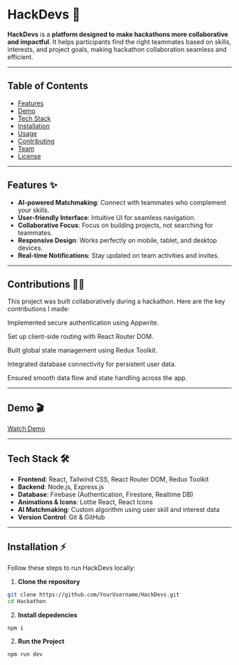 # HackDevs 🚀

**HackDevs** is a **platform designed to make hackathons more collaborative and impactful**. It helps participants find the right teammates based on skills, interests, and project goals, making hackathon collaboration seamless and efficient.

---

## Table of Contents

- [Features](#features)  
- [Demo](#demo)  
- [Tech Stack](#tech-stack)  
- [Installation](#installation)  
- [Usage](#usage)  
- [Contributing](#contributing)  
- [Team](#team)  
- [License](#license)  

---

## Features ✨

- **AI-powered Matchmaking**: Connect with teammates who complement your skills.  
- **User-friendly Interface**: Intuitive UI for seamless navigation.  
- **Collaborative Focus**: Focus on building projects, not searching for teammates.  
- **Responsive Design**: Works perfectly on mobile, tablet, and desktop devices.  
- **Real-time Notifications**: Stay updated on team activities and invites.  

---
## Contributions 👨‍💻

This project was built collaboratively during a hackathon.
Here are the key contributions I made:

Implemented secure authentication using Appwrite.

Set up client-side routing with React Router DOM.

Built global state management using Redux Toolkit.

Integrated database connectivity for persistent user data.

Ensured smooth data flow and state handling across the app.

---
## Demo 🎬
  
[Watch Demo](https://www.youtube.com/watch?v=yF_EOCweu3s)

---

## Tech Stack 🛠️

- **Frontend**: React, Tailwind CSS, React Router DOM, Redux Toolkit  
- **Backend**: Node.js, Express.js  
- **Database**: Firebase (Authentication, Firestore, Realtime DB)  
- **Animations & Icons**: Lottie React, React Icons  
- **AI Matchmaking**: Custom algorithm using user skill and interest data  
- **Version Control**: Git & GitHub  

---

## Installation ⚡

Follow these steps to run HackDevs locally:

1. **Clone the repository**

```bash
git clone https://github.com/YourUsername/HackDevs.git
cd Hackathon
```
2. **Install depedencies**

```
npm i
```
2. **Run the Project**
```
npm run dev
```
